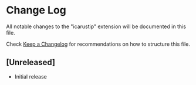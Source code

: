 # Change Log

All notable changes to the "icarustip" extension will be documented in this file.

Check [Keep a Changelog](http://keepachangelog.com/) for recommendations on how to structure this file.

## [Unreleased]

- Initial release